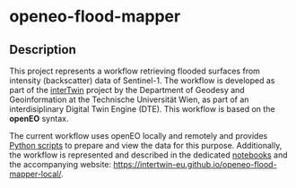 # openeo-flood-mapper

## Description
This project represents a workflow retrieving flooded surfaces from intensity (backscatter) data of Sentinel-1. The
workflow is developed as part of the [interTwin](https://www.intertwin.eu) project by the Department of Geodesy and Geoinformation at the Technische Universität Wien, as part of an interdisiplinary Digital Twin Engine (DTE). This workflow is based on the **openEO** syntax.

The current workflow uses openEO locally and remotely and provides [Python scripts](src/openeo_flood_mapper_local/) to prepare and view the data for this purpose. Additionally, the workflow is represented and described in the dedicated 
[notebooks](https://github.com/interTwin-eu/openeo-flood-mapper-local/blob/main/notebooks/1_yeoda_dc.ipynb) and the accompanying website: https://intertwin-eu.github.io/openeo-flood-mapper-local/.
